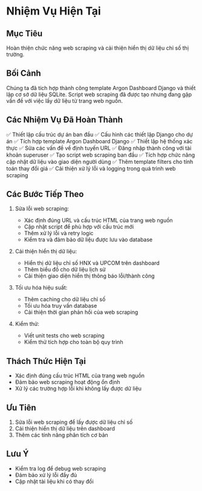 # Nhiệm Vụ Hiện Tại

## Mục Tiêu
Hoàn thiện chức năng web scraping và cải thiện hiển thị dữ liệu chỉ số thị trường.

## Bối Cảnh
Chúng ta đã tích hợp thành công template Argon Dashboard Django và thiết lập cơ sở dữ liệu SQLite. Script web scraping đã được tạo nhưng đang gặp vấn đề với việc lấy dữ liệu từ trang web nguồn.

## Các Nhiệm Vụ Đã Hoàn Thành
✅ Thiết lập cấu trúc dự án ban đầu
✅ Cấu hình các thiết lập Django cho dự án
✅ Tích hợp template Argon Dashboard Django
✅ Thiết lập hệ thống xác thực
✅ Sửa các vấn đề về định tuyến URL
✅ Đăng nhập thành công với tài khoản superuser
✅ Tạo script web scraping ban đầu
✅ Tích hợp chức năng cập nhật dữ liệu vào giao diện người dùng
✅ Thêm template filters cho tính toán thay đổi giá
✅ Cải thiện xử lý lỗi và logging trong quá trình web scraping

## Các Bước Tiếp Theo
1. Sửa lỗi web scraping:
   - Xác định đúng URL và cấu trúc HTML của trang web nguồn
   - Cập nhật script để phù hợp với cấu trúc mới
   - Thêm xử lý lỗi và retry logic
   - Kiểm tra và đảm bảo dữ liệu được lưu vào database

2. Cải thiện hiển thị dữ liệu:
   - Hiển thị dữ liệu chỉ số HNX và UPCOM trên dashboard
   - Thêm biểu đồ cho dữ liệu lịch sử
   - Cải thiện giao diện hiển thị thông báo lỗi/thành công

3. Tối ưu hóa hiệu suất:
   - Thêm caching cho dữ liệu chỉ số
   - Tối ưu hóa truy vấn database
   - Cải thiện thời gian phản hồi của web scraping

4. Kiểm thử:
   - Viết unit tests cho web scraping
   - Kiểm thử tích hợp cho toàn bộ quy trình

## Thách Thức Hiện Tại
- Xác định đúng cấu trúc HTML của trang web nguồn
- Đảm bảo web scraping hoạt động ổn định
- Xử lý các trường hợp lỗi khi không lấy được dữ liệu

## Ưu Tiên
1. Sửa lỗi web scraping để lấy được dữ liệu chỉ số
2. Cải thiện hiển thị dữ liệu trên dashboard
3. Thêm các tính năng phân tích cơ bản

## Lưu Ý
- Kiểm tra log để debug web scraping
- Đảm bảo xử lý lỗi đầy đủ
- Cập nhật tài liệu khi có thay đổi
